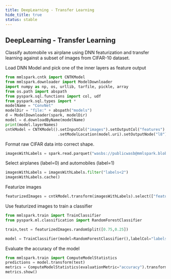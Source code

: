 ```yaml
---
title: DeepLearning - Transfer Learning
hide_title: true
status: stable
---
```

## DeepLearning - Transfer Learning

Classify automobile vs airplane using DNN featurization and transfer learning
against a subset of images from CIFAR-10 dataset.

Load DNN Model and pick one of the inner layers as feature output


```python
from mmlspark.cntk import CNTKModel
from mmlspark.downloader import ModelDownloader
import numpy as np, os, urllib, tarfile, pickle, array
from os.path import abspath
from pyspark.sql.functions import col, udf
from pyspark.sql.types import *
modelName = "ConvNet"
modelDir = "file:" + abspath("models")
d = ModelDownloader(spark, modelDir)
model = d.downloadByName(modelName)
print(model.layerNames)
cntkModel = CNTKModel().setInputCol("images").setOutputCol("features") \
                       .setModelLocation(model.uri).setOutputNode("l8")
```

Format raw CIFAR data into correct shape.


```python
imagesWithLabels = spark.read.parquet("wasbs://publicwasb@mmlspark.blob.core.windows.net/CIFAR10_test.parquet")
```

Select airplanes (label=0) and automobiles (label=1)


```python
imagesWithLabels = imagesWithLabels.filter("labels<2")
imagesWithLabels.cache()
```

Featurize images


```python
featurizedImages = cntkModel.transform(imagesWithLabels).select(["features","labels"])
```

Use featurized images to train a classifier


```python
from mmlspark.train import TrainClassifier
from pyspark.ml.classification import RandomForestClassifier

train,test = featurizedImages.randomSplit([0.75,0.25])

model = TrainClassifier(model=RandomForestClassifier(),labelCol="labels").fit(train)
```

Evaluate the accuracy of the model


```python
from mmlspark.train import ComputeModelStatistics
predictions = model.transform(test)
metrics = ComputeModelStatistics(evaluationMetric="accuracy").transform(predictions)
metrics.show()
```

